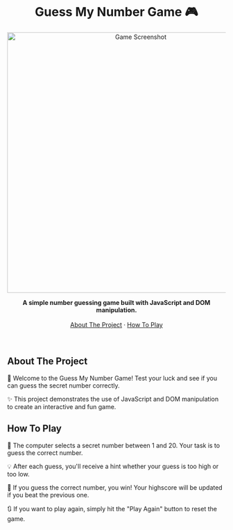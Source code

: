 <h1 align="center">Guess My Number Game 🎮</h1>

<p align="center">
  <img src="screenshot.png" alt="Game Screenshot" width="600">
</p>

<div align="center">
  <strong>A simple number guessing game built with JavaScript and DOM manipulation.</strong>
</div>

<br>

<div align="center">
  <a href="#about-the-project">About The Project</a>
  ·
  <a href="#how-to-play">How To Play</a>
</div>

<br>
<br>



## About The Project

🚀 Welcome to the Guess My Number Game! Test your luck and see if you can guess the secret number correctly.

✨ This project demonstrates the use of JavaScript and DOM manipulation to create an interactive and fun game.

## How To Play

🔢 The computer selects a secret number between 1 and 20. Your task is to guess the correct number.

💡 After each guess, you'll receive a hint whether your guess is too high or too low.

🎉 If you guess the correct number, you win! Your highscore will be updated if you beat the previous one.

🔃 If you want to play again, simply hit the "Play Again" button to reset the game.

